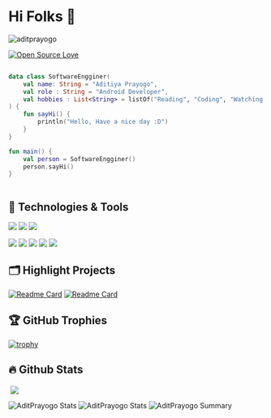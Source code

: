 <h1 align="left">Hi Folks 👋</h1>

<p align="left"> <img src="https://komarev.com/ghpvc/?username=aditprayogo&label=Profile%20views&color=0e75b6&style=flat" alt="aditprayogo" /> </p>

[![Open Source Love](https://badges.frapsoft.com/os/v1/open-source.svg?v=102)](https://github.com/ellerbrock/open-source-badge/)

```kotlin

data class SoftwareEngginer(
    val name: String = "Aditiya Prayogo",
    val role : String = "Android Developer",
    val hobbies : List<String> = listOf("Reading", "Coding", "Watching Movie")
) {
    fun sayHi() {
        println("Hello, Have a nice day :D")
    }
}

fun main() {
    val person = SoftwareEngginer()
    person.sayHi()
}
 
```

## 🔧 Technologies & Tools

![](https://img.shields.io/badge/OS-Linux-informational?style=flat&logo=linux&logoColor=white&color=6aa6f8)
![](https://img.shields.io/badge/Editor-VS_Code-informational?style=flat&logo=visual-studio-code&logoColor=white&color=6aa6f8)
![](https://img.shields.io/badge/Editor-VS_Code-informational?style=flat&logo=android-studio&logoColor=white&color=6aa6f8)

![](https://img.shields.io/badge/Code-Python-informational?style=flat&logo=python&logoColor=white&color=6aa6f8)
![](https://img.shields.io/badge/Code-JavaScript-informational?style=flat&logo=javascript&logoColor=white&color=6aa6f8)
![](https://img.shields.io/badge/Code-Dart-informational?style=flat&logo=dart&logoColor=white&color=6aa6f8)
![](https://img.shields.io/badge/Code-Kotlin-informational?style=flat&logo=kotlin&logoColor=white&color=6aa6f8)
![](https://img.shields.io/badge/Code-Java-informational?style=flat&logo=java&logoColor=white&color=6aa6f8)

## 🗂️ Highlight Projects
[![Readme Card](https://github-readme-stats.vercel.app/api/pin/?username=aditPrayogo&repo=GithubUsers&theme=nord)](https://github.com/aditPrayogo/GithubUsers)
[![Readme Card](https://github-readme-stats.vercel.app/api/pin/?username=SAMANA-JABAR&repo=SAMANA-USER&theme=nord)](https://github.com/SAMANA-JABAR/SAMANA-USER)

## 🏆 GitHub Trophies

[![trophy](https://github-profile-trophy.vercel.app/?username=aditPrayogo&theme=nord&column=7)](https://github.com/aditPrayogo/github-profile-trophy)

## 🔥 Github Stats 

<p align="left">
  &nbsp;<img align="center" src="https://github-readme-stats.vercel.app/api?username=aditPrayogo&show_icons=true&theme=nord"/>
</p>

![AditPrayogo Stats](https://github-profile-summary-cards.vercel.app/api/cards/repos-per-language?username=aditPrayogo&theme=solarized_dark)
![AditPrayogo Stats](https://github-profile-summary-cards.vercel.app/api/cards/most-commit-language?username=aditPrayogo&theme=solarized_dark)
![AditPrayogo Summary](https://github-profile-summary-cards.vercel.app/api/cards/profile-details?username=aditPrayogo&theme=solarized_dark)

